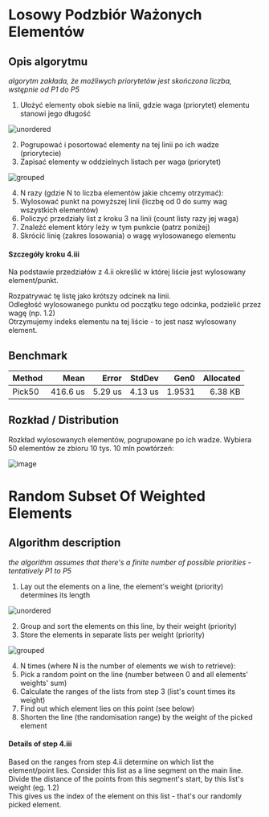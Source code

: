 # Losowy Podzbiór Ważonych Elementów

## Opis algorytmu

_algorytm zakłada, że możliwych priorytetów jest skończona liczba, wstępnie od P1 do P5_

1. Ułożyć elementy obok siebie na linii, gdzie waga (priorytet) elementu stanowi jego długość

![unordered](https://user-images.githubusercontent.com/17947254/235475103-59920023-b5ab-47fd-a9df-84bfcbd0a564.svg)

2. Pogrupować i posortować elementy na tej linii po ich wadze (priorytecie)
3. Zapisać elementy w oddzielnych listach per waga (priorytet)

![grouped](https://user-images.githubusercontent.com/17947254/235474801-1dac13e2-d2e1-41f9-8937-0b10b129f424.svg)

4. N razy (gdzie N to liczba elementów jakie chcemy otrzymać):
  1. Wylosować punkt na powyższej linii (liczbę od 0 do sumy wag wszystkich elementów)
  2. Policzyć przedziały list z kroku 3 na linii (count listy razy jej waga)
  3. Znaleźć element który leży w tym punkcie (patrz poniżej)
  4. Skrócić linię (zakres losowania) o wagę wylosowanego elementu
  
#### Szczegóły kroku 4.iii
Na podstawie przedziałów z 4.ii określić w której liście jest wylosowany element/punkt.

Rozpatrywać tę listę jako krótszy odcinek na linii.  
Odległość wylosowanego punktu od początku tego odcinka, podzielić przez wagę (np. 1.2)  
Otrzymujemy indeks elementu na tej liście - to jest nasz wylosowany element.

## Benchmark
| Method |     Mean |   Error |  StdDev |   Gen0 | Allocated |
|------- |---------:|--------:|--------:|-------:|----------:|
| Pick50 | 416.6 us | 5.29 us | 4.13 us | 1.9531 |   6.38 KB |

## Rozkład / Distribution
Rozkład wylosowanych elementów, pogrupowane po ich wadze. 
Wybiera 50 elementów ze zbioru 10 tys. 10 mln powtórzeń:

![image](https://user-images.githubusercontent.com/17947254/235504798-088d18e4-3f36-41fc-8fa2-7e1807dc0fb1.png)

# Random Subset Of Weighted Elements
## Algorithm description
_the algorithm assumes that there's a finite number of possible priorities - tentatively P1 to P5_

1. Lay out the elements on a line, the element's weight (priority) determines its length

![unordered](https://user-images.githubusercontent.com/17947254/235475103-59920023-b5ab-47fd-a9df-84bfcbd0a564.svg)

2. Group and sort the elements on this line, by their weight (priority)
3. Store the elements in separate lists per weight (priority)

![grouped](https://user-images.githubusercontent.com/17947254/235474801-1dac13e2-d2e1-41f9-8937-0b10b129f424.svg)

4. N times (where N is the number of elements we wish to retrieve):
  1. Pick a random point on the line (number between 0 and all elements' weights' sum)
  2. Calculate the ranges of the lists from step 3 (list's count times its weight)
  3. Find out which element lies on this point (see below)
  4. Shorten the line (the randomisation range) by the weight of the picked element

  
#### Details of step 4.iii
Based on the ranges from step 4.ii determine on which list the element/point lies.
Consider this list as a line segment on the main line.  
Divide the distance of the points from this segment's start, by this list's weight (eg. 1.2)  
This gives us the index of the element on this list - that's our randomly picked element.
